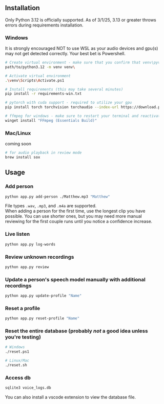 ## Installation
Only Python 3.12 is officially supported. As of 3/1/25, 3.13 or greater throws errors during requirements installation.

### Windows
It is strongly encouraged NOT to use WSL as your audio devices and gpu(s) may not get detected correctly. Your best bet is Powershell.
```sh
# Create virtual environment - make sure that you confirm that venv\pyvenv.cfg is using the correct version!
path/to/python3.12 -m venv venv\ 

# Activate virtual environment
.\venv\Scripts\Activate.ps1

# Install requirements (this may take several minutes)
pip install -r requirements-win.txt

# pytorch with cuda support - required to utilize your gpu
pip install torch torchvision torchaudio --index-url https://download.pytorch.org/whl/cu118 

# ffmpeg for windows - make sure to restart your terminal and reactivate the virtual environment
winget install "FFmpeg (Essentials Build)" 
```

### Mac/Linux
coming soon
```sh
# for audio playback in review mode
brew install sox 
```


## Usage

### Add person
```sh
python app.py add-person ./Matthew.mp3 "Matthew"
```
File types `.wav`, `.mp3`, and `.m4a` are supported. <br>
When adding a person for the first time, use the longest clip you have possible. You can use shorter ones, but you may need more manual reviewing for the first couple runs until you notice a confidence increase.

### Live listen
```sh
python app.py log-words
```

### Review unknown recordings
```sh
python app.py review
```

### Update a person's speech model manually with additional recordings
```sh
python app.py update-profile "Name"
```

### Reset a profile
```sh
python app.py reset-profile "Name"
```

### Reset the entire database (probably *not* a good idea unless you're testing)
```sh
# Windows
./reset.ps1

# Linux/Mac
./reset.sh
```

### Access db
```sh
sqlite3 voice_logs.db
```
You can also install a vscode extension to view the database file. 